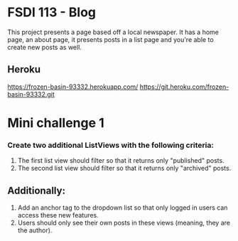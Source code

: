 # FSDI 113 - Blog
This project presents a page based off a local newspaper. It has a home page, an about page, it presents posts in a list page and you're able to create new posts as well.

## Heroku
https://frozen-basin-93332.herokuapp.com/
https://git.heroku.com/frozen-basin-93332.git

# Mini challenge 1

### Create two additional ListViews with the following criteria:
1. The first list view should filter so that it returns only "published" posts.
2. The second list view should filter so that it returns only "archived" posts.


## Additionally:
1. Add an anchor tag to the dropdown list so that only logged in users can access these new features.
2. Users should only see their own posts in these views (meaning, they are the author).
